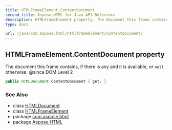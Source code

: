 ```yaml
---
title: HTMLFrameElement.ContentDocument
second_title: Aspose.HTML for Java API Reference
description: HTMLFrameElement property. The document this frame contains if there is any and it is available or null otherwise. since DOM Level 2
type: docs

url: /java/com.aspose.html/htmlframeelement/contentdocument/
---
```

## HTMLFrameElement.ContentDocument property

The document this frame contains, if there is any and it is available, or `null` otherwise. @since DOM Level 2

```java
public HTMLDocument ContentDocument { get; }
```

### See Also

* class [HTMLDocument](../../htmldocument/)
* class [HTMLFrameElement](../)
* package [com.aspose.html](../../../com.aspose.html/)
* package [Aspose.HTML](../../../)
